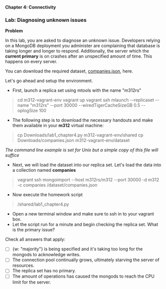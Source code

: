 **Chapter 4: Connectivity**

### Lab: Diagnosing unknown issues

**Problem**

In this lab, you are asked to diagnose an unknown issue. Developers relying on a MongoDB deployment you administer are complaining that database is taking longer and longer to respond. Additionally, the server which the  **current primary**  is on crashes after an unspecified amount of time. This happens on every server.

You can download the required dataset,  [companies.json](https://s3.amazonaws.com/m312/companies.json), here.

Let's go ahead and setup the environment.

-   First, launch a replica set using mtools with the name "m312rs"

>cd m312-vagrant-env
vagrant up
vagrant ssh
mlaunch --replicaset --name "m312rs" --port 30000 --wiredTigerCacheSizeGB 0.5 --oplogSize 100

-   The following step is to download the necessary handouts and make them available in your  **m312**  virtual machine:

>cp Downloads/lab1_chapter4.py m312-vagrant-env/shared
cp Downloads/companies.json m312-vagrant-env/dataset

_The command line example is set for Unix but a simple copy of this file will suffice_

-   Next, we will load the dataset into our replica set. Let's load the data into a collection named  **companies**

>vagrant ssh
mongoimport --host m312rs/m312 --port 30000 -d m312 -c companies /dataset/companies.json

-   Now execute the homework script

>/shared/lab1_chapter4.py

-   Open a new terminal window and make sure to ssh in to your vagrant box.
-   Let the script run for a minute and begin checking the replica set. What is the primary issue?

Check all answers that apply:

- [ ] {w: "majority"}  is being specified and it's taking too long for the mongods to acknowledge writes.
- [ ] The connection pool continually grows, ultimately starving the server of resources.
- [ ] The replica set has no primary.
- [ ] The amount of operations has caused the mongods to reach the CPU limit for the server.
